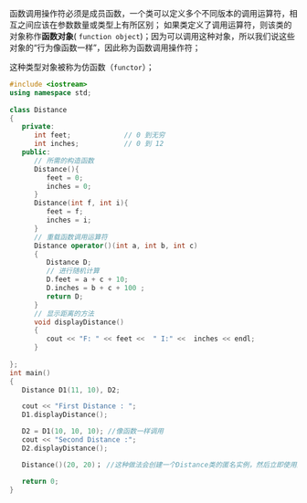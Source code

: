函数调用操作符必须是成员函数，一个类可以定义多个不同版本的调用运算符，相互之间应该在参数数量或类型上有所区别；
如果类定义了调用运算符，则该类的对象称作**函数对象**( `function object`)；因为可以调用这种对象，所以我们说这些对象的“行为像函数一样”，因此称为函数调用操作符；

这种类型对象被称为仿函数（`functor`）；

```c++
#include <iostream>
using namespace std;
 
class Distance
{
   private:
      int feet;             // 0 到无穷
      int inches;           // 0 到 12
   public:
      // 所需的构造函数
      Distance(){
         feet = 0;
         inches = 0;
      }
      Distance(int f, int i){
         feet = f;
         inches = i;
      }
      // 重载函数调用运算符
      Distance operator()(int a, int b, int c)
      {
         Distance D;
         // 进行随机计算
         D.feet = a + c + 10;
         D.inches = b + c + 100 ;
         return D;
      }
      // 显示距离的方法
      void displayDistance()
      {
         cout << "F: " << feet <<  " I:" <<  inches << endl;
      }
      
};
int main()
{
   Distance D1(11, 10), D2;

   cout << "First Distance : "; 
   D1.displayDistance();

   D2 = D1(10, 10, 10); //像函数一样调用
   cout << "Second Distance :"; 
   D2.displayDistance();

   Distance()(20, 20)； //这种做法会创建一个Distance类的匿名实例，然后立即使用这个实例调用重载的函数调用操作符，仅适用于只需要调用一次的场合

   return 0;
}
```